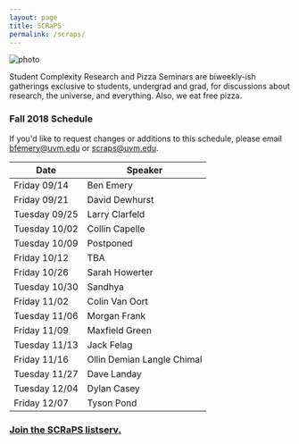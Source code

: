 ```yaml
---
layout: page
title: SCRaPS
permalink: /scraps/
---
```


![photo](https://pbs.twimg.com/profile_banners/1931116441/1503791348/1500x500)

Student Complexity Research and Pizza Seminars are biweekly-ish gatherings exclusive to students, undergrad and grad, for discussions about research, the universe, and everything. Also, we eat free pizza. 

### Fall 2018 Schedule

If you'd like to request changes or additions to this schedule, please email bfemery@uvm.edu or scraps@uvm.edu.


| Date |  Speaker        |
| ---- | --------------- |
| Friday 09/14 | Ben Emery      |
| Friday 09/21 | David Dewhurst |
| Tuesday 09/25 | Larry Clarfeld |
| Tuesday 10/02 | Collin Capelle |
| Tuesday 10/09 | Postponed |
| Friday 10/12 | TBA |
| Friday 10/26 | Sarah Howerter | 
| Tuesday 10/30 | Sandhya |
| Friday 11/02 | Colin Van Oort |
| Tuesday 11/06 | Morgan Frank |
| Friday 11/09 | Maxfield Green |
| Tuesday 11/13 | Jack Felag |
| Friday 11/16 | Ollin Demian Langle Chimal | 
| Tuesday 11/27 | Dave Landay |
| Tuesday 12/04 | Dylan Casey |
| Friday 12/07 | Tyson Pond | 


### [Join the SCRaPS listserv.](https://list.uvm.edu/cgi-bin/wa?SUBED1=SCRAPS)

